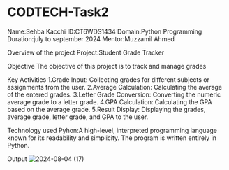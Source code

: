# CODTECH-Task2
Name:Sehba Kacchi
ID:CT6WDS1434
Domain:Python Programming
Duration:july to september 2024
Mentor:Muzzamil Ahmed

Overview of the project
Project:Student Grade Tracker

Objective
The objective of this project is to track and manage grades

Key Activities
1.Grade Input: Collecting grades for different subjects or assignments from the user.
2.Average Calculation: Calculating the average of the entered grades. 
3.Letter Grade Conversion: Converting the numeric average grade to a letter grade.
4.GPA Calculation: Calculating the GPA based on the average grade. 
5.Result Display: Displaying the grades, average grade, letter grade, and GPA to the user.

Technology used
Pyhon:A high-level, interpreted programming language known for its readability and simplicity. The program is written entirely in Python.

Output
![2024-08-04 (17)](https://github.com/user-attachments/assets/f5931d0c-93bf-47f7-bd57-0b49dcecdb46)
